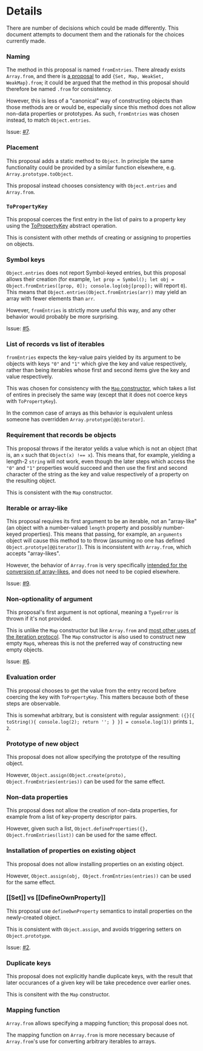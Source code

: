# Details

There are number of decisions which could be made differently. This document attempts to document them and the rationals for the choices currently made.


### Naming

The method in this proposal is named `fromEntries`. There already exists `Array.from`, and there is [a proposal](https://github.com/tc39/proposal-setmap-offrom) to add `{Set, Map, WeakSet, WeakMap}.from`; it could be argued that the method in this proposal should therefore be named `.from` for consistency.

However, this is less of a "canonical" way of constructing objects than those methods are or would be, especially since this method does not allow non-data properties or prototypes. As such, `fromEntries` was chosen instead, to match `Object.entries`.

Issue: [#7](https://github.com/bakkot/object-from-entries/issues/7).


### Placement

This proposal adds a static method to `Object`. In principle the same functionality could be provided by a similar function elsewhere, e.g. `Array.prototype.toObject`.

This proposal instead chooses consistency with `Object.entries` and `Array.from`.


### `ToPropertyKey`

This proposal coerces the first entry in the list of pairs to a property key using the [ToPropertyKey](https://tc39.github.io/ecma262/#sec-topropertykey) abstract operation.

This is consistent with other methds of creating or assigning to properties on objects.


### Symbol keys

`Object.entries` does not report Symbol-keyed entries, but this proposal allows their creation (for example, `let prop = Symbol(); let obj = Object.fromEntries([prop, 0]); console.log(obj[prop]);` will report `0`). This means that `Object.entries(Object.fromEntries(arr))` may yield an array with fewer elements than `arr`.

However, `fromEntries` is strictly more useful this way, and any other behavior would probably be more surprising.

Issue: [#5](https://github.com/bakkot/object-from-entries/issues/5).


### List of records vs list of iterables

`fromEntries` expects the key-value pairs yielded by its argument to be objects with keys `"0"` and `"1"` which give the key and value respectively, rather than being iterables whose first and second items give the key and value respectively.

This was chosen for consistency with the [`Map` constructor](https://tc39.github.io/ecma262/#sec-map-iterable), which takes a list of entires in precisely the same way (except that it does not coerce keys with `ToPropertyKey`).

In the common case of arrays as this behavior is equivalent unless someone has overridden `Array.prototype[@@iterator]`.


### Requirement that records be objects

This proposal throws if the iterator yeilds a value which is not an object (that is, an `x` such that `Object(x) !== x`). This means that, for example, yielding a length-2 `string` will not work, even though the later steps which access the `"0"` and `"1"` properties would succeed and then use the first and second character of the string as the key and value respectively of a property on the resulting object.

This is consistent with the `Map` constructor.


### Iterable or array-like

This proposal requires its first argument to be an iterable, not an "array-like" (an object with a number-valued `length` property and possibly number-keyed properties). This means that passing, for example, an `arguments` object will cause this method to to throw (assuming no one has defined `Object.prototye[@@iterator]`). This is inconsistent with `Array.from`, which accepts "array-likes".

However, the behavior of `Array.from` is very specifically [intended for the conversion of array-likes](https://github.com/tc39/proposal-setmap-offrom/issues/3#issue-175135115), and does not need to be copied elsewhere.

Issue: [#9](https://github.com/bakkot/object-from-entries/issues/9).


### Non-optionality of argument

This proposal's first argument is not optional, meaning a `TypeError` is thrown if it's not provided.

This is unlike the `Map` constructor but like `Array.from` and [most other uses of the iteration protocol](https://github.com/tc39/ecma262/pull/1069#issuecomment-360043550). The `Map` constructor is also used to construct new empty `Map`s, whereas this is not the preferred way of constructing new empty objects.

Issue: [#6](https://github.com/bakkot/object-from-entries/issues/6).


### Evaluation order

This proposal chooses to get the value from the entry record before coercing the key with `ToPropertyKey`. This matters because both of these steps are observable.

This is somewhat arbitrary, but is consistent with regular assignment: `({}[{ toString(){ console.log(2); return ''; } }] = console.log(1))` prints `1, 2`.


### Prototype of new object

This proposal does not allow specifying the prototype of the resulting object.

However, `Object.assign(Object.create(proto), Object.fromEntries(entries))` can be used for the same effect.


### Non-data properties

This proposal does not allow the creation of non-data properties, for example from a list of key-property descriptor pairs.

However, given such a list, `Object.defineProperties({}, Object.fromEntries(list))` can be used for the same effect.


### Installation of properties on existing object

This proposal does not allow installing properties on an existing object.

However, `Object.assign(obj, Object.fromEntries(entries))` can be used for the same effect.


### [[Set]] vs [[DefineOwnProperty]]

This proposal use `defineOwnProperty` semantics to install properties on the newly-created object.

This is consistent with `Object.assign`, and avoids triggering setters on `Object.prototype`.

Issue: [#2](https://github.com/bakkot/object-from-entries/issues/2).


### Duplicate keys

This proposal does not explicitly handle duplicate keys, with the result that later occurances of a given key will be take precedence over earlier ones.

This is consitent with the `Map` constructor.


### Mapping function

`Array.from` allows specifying a mapping function; this proposal does not.

The mapping function on `Array.from` is more necessary because of `Array.from`'s use for converting arbitrary iterables to arrays.
